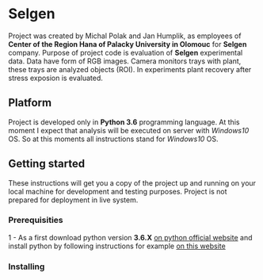 # Selgen
Project was created by Michal Polak and Jan Humplik, as employees of **Center of the Region Hana of Palacky University in Olomouc** for **Selgen** company. Purpose of project code is evaluation of **Selgen** experimental data. Data have form of RGB images. Camera monitors trays with plant, these trays are analyzed objects (ROI). In experiments plant recovery after stress exposion is evaluated.
## Platform
Project is developed only in **Python 3.6** programming language. At this moment I expect that analysis will be executed on server with *Windows10* OS. So at this moments all instructions stand for *Windows10* OS.
## Getting started
These instructions will get you a copy of the project up and running on your local machine for development and testing purposes. Project is not prepared for deployment in live system.
### Prerequisities
1 - As a first download python version **3.6.X** [on python official website](https://www.python.org/downloads/) and install python by following instructions for example [on this website](https://realpython.com/installing-python/#windows)
### Installing
